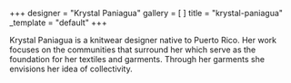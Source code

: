 +++
designer = "Krystal Paniagua"
gallery = [ ]
title = "krystal-paniagua"
_template = "default"
+++

Krystal Paniagua is a knitwear designer native to Puerto Rico. Her work focuses on the communities that surround her which serve as the foundation for her textiles and garments. Through her garments she envisions her idea of collectivity.
